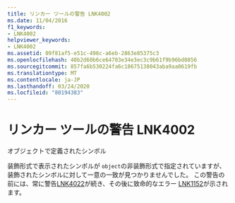 ```yaml
---
title: リンカー ツールの警告 LNK4002
ms.date: 11/04/2016
f1_keywords:
- LNK4002
helpviewer_keywords:
- LNK4002
ms.assetid: 09f81af5-e51c-496c-a6eb-2863e85375c3
ms.openlocfilehash: 40b2d60b6ce64703e34e3ec3c9b61f9b96bd0856
ms.sourcegitcommit: 857fa6b530224fa6c18675138043aba9aa0619fb
ms.translationtype: MT
ms.contentlocale: ja-JP
ms.lasthandoff: 03/24/2020
ms.locfileid: "80194383"
---
```

# <a name="linker-tools-warning-lnk4002"></a>リンカー ツールの警告 LNK4002

オブジェクトで定義されたシンボル

装飾形式で表示されたシンボルが `object`の非装飾形式で指定されていますが、装飾されたシンボルに対して一意の一致が見つかりませんでした。 この警告の前には、常に警告[LNK4022](../../error-messages/tool-errors/linker-tools-warning-lnk4022.md)が続き、その後に致命的なエラー [LNK1152](../../error-messages/tool-errors/linker-tools-error-lnk1152.md)が示されます。
